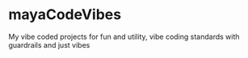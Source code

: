 # mayaCodeVibes
My vibe coded projects for fun and utility, vibe coding standards with guardrails and just vibes
